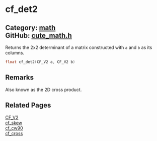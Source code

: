 [](../header.md ':include')

# cf_det2

Category: [math](/api_reference?id=math)  
GitHub: [cute_math.h](https://github.com/RandyGaul/cute_framework/blob/master/include/cute_math.h)  
---

Returns the 2x2 determinant of a matrix constructed with `a` and `b` as its columns.

```cpp
float cf_det2(CF_V2 a, CF_V2 b)
```

## Remarks

Also known as the 2D cross product.

## Related Pages

[CF_V2](/math/cf_v2.md)  
[cf_skew](/math/cf_skew.md)  
[cf_cw90](/math/cf_cw90.md)  
[cf_cross](/math/cf_cross.md)  
